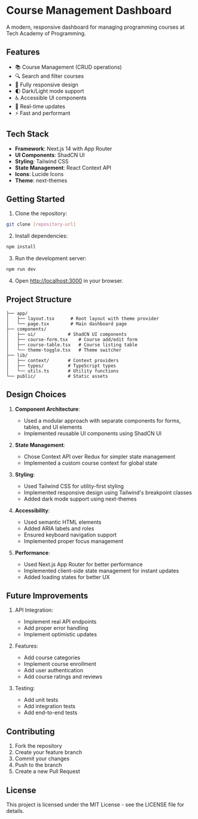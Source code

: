 # Course Management Dashboard

A modern, responsive dashboard for managing programming courses at Tech Academy of Programming.

## Features

- 📚 Course Management (CRUD operations)
- 🔍 Search and filter courses
- 📱 Fully responsive design
- 🌓 Dark/Light mode support
- ♿ Accessible UI components
- 🔄 Real-time updates
- ⚡ Fast and performant

## Tech Stack

- **Framework**: Next.js 14 with App Router
- **UI Components**: ShadCN UI
- **Styling**: Tailwind CSS
- **State Management**: React Context API
- **Icons**: Lucide Icons
- **Theme**: next-themes

## Getting Started

1. Clone the repository:
```bash
git clone [repository-url]
```

2. Install dependencies:
```bash
npm install
```

3. Run the development server:
```bash
npm run dev
```

4. Open [http://localhost:3000](http://localhost:3000) in your browser.

## Project Structure

```
├── app/
│   ├── layout.tsx      # Root layout with theme provider
│   └── page.tsx        # Main dashboard page
├── components/
│   ├── ui/            # ShadCN UI components
│   ├── course-form.tsx    # Course add/edit form
│   ├── course-table.tsx   # Course listing table
│   └── theme-toggle.tsx   # Theme switcher
├── lib/
│   ├── context/       # Context providers
│   ├── types/         # TypeScript types
│   └── utils.ts       # Utility functions
└── public/            # Static assets
```

## Design Choices

1. **Component Architecture**:
   - Used a modular approach with separate components for forms, tables, and UI elements
   - Implemented reusable UI components using ShadCN UI

2. **State Management**:
   - Chose Context API over Redux for simpler state management
   - Implemented a custom course context for global state

3. **Styling**:
   - Used Tailwind CSS for utility-first styling
   - Implemented responsive design using Tailwind's breakpoint classes
   - Added dark mode support using next-themes

4. **Accessibility**:
   - Used semantic HTML elements
   - Added ARIA labels and roles
   - Ensured keyboard navigation support
   - Implemented proper focus management

5. **Performance**:
   - Used Next.js App Router for better performance
   - Implemented client-side state management for instant updates
   - Added loading states for better UX

## Future Improvements

1. API Integration:
   - Implement real API endpoints
   - Add proper error handling
   - Implement optimistic updates

2. Features:
   - Add course categories
   - Implement course enrollment
   - Add user authentication
   - Add course ratings and reviews

3. Testing:
   - Add unit tests
   - Add integration tests
   - Add end-to-end tests

## Contributing

1. Fork the repository
2. Create your feature branch
3. Commit your changes
4. Push to the branch
5. Create a new Pull Request

## License

This project is licensed under the MIT License - see the LICENSE file for details.
